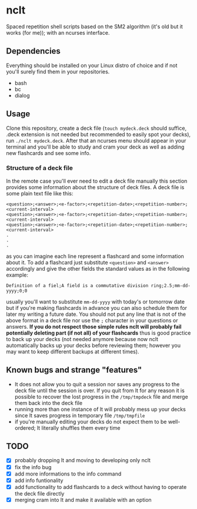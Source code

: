 # nclt
Spaced repetition shell scripts based on the SM2 algorithm (it's old but it works (for me)); with an ncurses interface.

## Dependencies
Everything should be installed on your Linux distro of choice and if not you'll surely find them in your repositories.

* bash
* bc
* dialog

## Usage
Clone this repository, create a deck file (`touch mydeck.deck` should suffice, .deck extension is not needed but recommended to easily spot your decks), run `./nclt mydeck.deck`. After that an ncurses menu should appear in your terminal and you'll be able to study and cram your deck as well as adding new flashcards and see some info.

### Structure of a deck file
In the remote case you'll ever need to edit a deck file manually this section provides some information about the structure of deck files. A deck file is some plain text file like this:

```
<question>;<answer>;<e-factor>;<repetition-date>;<repetition-number>;<current-interval>
<question>;<answer>;<e-factor>;<repetition-date>;<repetition-number>;<current-interval>
<question>;<answer>;<e-factor>;<repetition-date>;<repetition-number>;<current-interval>
.
.
.
```

as you can imagine each line represent a flashcard and some information about it. To add a flashcard just substitute `<question>` and `<answer>` accordingly and give the other fields the standard values as in the following example:

```
Definition of a fiel;A field is a commutative division ring;2.5;mm-dd-yyyy;0;0
```

usually you'll want to substitute `mm-dd-yyyy` with today's or tomorrow date but if you're making flashcards in advance you can also schedule them for later my writing a future date. You should not put any line that is not of the above format in a deck file nor use the `;` character in your questions or answers. **If you do not respect those simple rules nclt will probably fail potentially deleting part (if not all) of your flashcards** thus is good practice to back up your decks (not needed anymore because now nclt automatically backs up your decks before reviewing them; however you may want to keep different backups at different times).

## Known bugs and strange "features"
* lt does not allow you to quit a session nor saves any progress to the deck file until the session is over. If you quit from lt for any reason it is possible to recover the lost progress in the `/tmp/tmpdeck` file and merge them back into the deck file
* running more than one instance of lt will probably mess up your decks since lt saves progress in temporary file `/tmp/tmpfile`
* if you're manually editing your decks do not expect them to be well-ordered; lt literally shuffles them every time

## TODO
* [X] probably dropping lt and moving to developing only nclt
* [X] fix the info bug
* [X] add more informations to the info command
* [X] add info funtionality
* [X] add functionality to add flashcards to a deck without having to operate the deck file directly
* [X] merging cram into lt and make it available with an option
